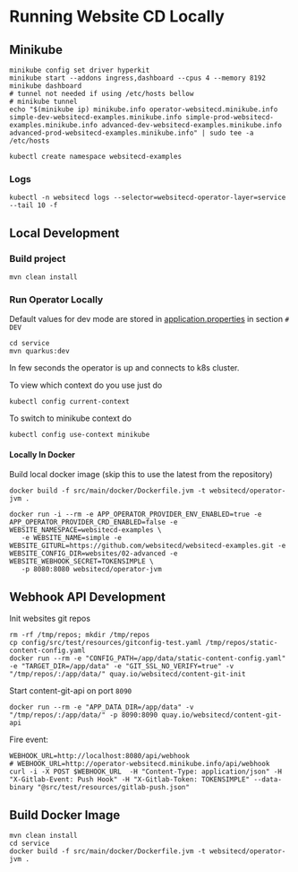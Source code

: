 # Running Website CD Locally

## Minikube

```shell
minikube config set driver hyperkit
minikube start --addons ingress,dashboard --cpus 4 --memory 8192
minikube dashboard
# tunnel not needed if using /etc/hosts bellow
# minikube tunnel
echo "$(minikube ip) minikube.info operator-websitecd.minikube.info simple-dev-websitecd-examples.minikube.info simple-prod-websitecd-examples.minikube.info advanced-dev-websitecd-examples.minikube.info advanced-prod-websitecd-examples.minikube.info" | sudo tee -a /etc/hosts

kubectl create namespace websitecd-examples
```

### Logs

```shell
kubectl -n websitecd logs --selector=websitecd-operator-layer=service --tail 10 -f
```

## Local Development

### Build project

```shell
mvn clean install
```

### Run Operator Locally
Default values for dev mode are stored in [application.properties](../../service/src/main/resources/application.properties)
in section `# DEV`

```shell
cd service
mvn quarkus:dev
```

In few seconds the operator is up and connects to k8s cluster.

To view which context do you use just do
```shell
kubectl config current-context
```
To switch to minikube context do
```shell
kubectl config use-context minikube
```

#### Locally In Docker

Build local docker image (skip this to use the latest from the repository)
```shell
docker build -f src/main/docker/Dockerfile.jvm -t websitecd/operator-jvm .
```

```shell
docker run -i --rm -e APP_OPERATOR_PROVIDER_ENV_ENABLED=true -e APP_OPERATOR_PROVIDER_CRD_ENABLED=false -e WEBSITE_NAMESPACE=websitecd-examples \
   -e WEBSITE_NAME=simple -e WEBSITE_GITURL=https://github.com/websitecd/websitecd-examples.git -e WEBSITE_CONFIG_DIR=websites/02-advanced -e WEBSITE_WEBHOOK_SECRET=TOKENSIMPLE \
   -p 8080:8080 websitecd/operator-jvm
```

## Webhook API Development

Init websites git repos

```shell
rm -rf /tmp/repos; mkdir /tmp/repos
cp config/src/test/resources/gitconfig-test.yaml /tmp/repos/static-content-config.yaml
docker run --rm -e "CONFIG_PATH=/app/data/static-content-config.yaml" -e "TARGET_DIR=/app/data" -e "GIT_SSL_NO_VERIFY=true" -v "/tmp/repos/:/app/data/" quay.io/websitecd/content-git-init
```

Start content-git-api on port `8090`

```shell
docker run --rm -e "APP_DATA_DIR=/app/data" -v "/tmp/repos/:/app/data/" -p 8090:8090 quay.io/websitecd/content-git-api
```

Fire event:

```shell
WEBHOOK_URL=http://localhost:8080/api/webhook
# WEBHOOK_URL=http://operator-websitecd.minikube.info/api/webhook
curl -i -X POST $WEBHOOK_URL  -H "Content-Type: application/json" -H "X-Gitlab-Event: Push Hook" -H "X-Gitlab-Token: TOKENSIMPLE" --data-binary "@src/test/resources/gitlab-push.json" 
```

## Build Docker Image

```shell
mvn clean install
cd service
docker build -f src/main/docker/Dockerfile.jvm -t websitecd/operator-jvm .
```
